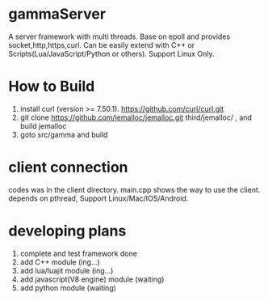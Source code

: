 # gammaServer
A server framework with multi threads. Base on epoll and provides socket,http,https,curl. Can be easily extend with C++ or Scripts(Lua/JavaScript/Python or others). Support Linux Only.

# How to Build
1) install curl (version >= 7.50.1). https://github.com/curl/curl.git 
2) git clone https://github.com/jemalloc/jemalloc.git third/jemalloc/ , and build jemalloc
3) goto src/gamma and build

# client connection
codes was in the client directory. main.cpp shows the way to use the client. 
depends on pthread, Support Linux/Mac/IOS/Android.

# developing plans
1) complete and test framework done
2) add C++ module (ing...)
3) add lua/luajit module (ing...)
4) add javascript(V8 engine) module (waiting)
5) add python module (waiting)


